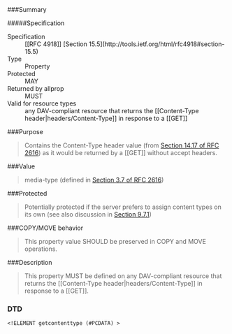 <!-- --- title: DAV::getcontenttype -->

<div id="summary-box" markdown="1">
###Summary

#####Specification

<dl>
<dt>Specification</dt>
<!-- insert the RFC number and the link to the original specification of this property -->
<dd markdown="1">[[RFC 4918]]
[Section 15.5](http://tools.ietf.org/html/rfc4918#section-15.5)
</dd>
<dt>Type</dt>
<dd markdown="1">Property
</dd>
<dt>Protected</dt>
<dd markdown="1">MAY
</dd>
<dt>Returned by allprop</dt>
<dd markdown="1">MUST
</dd>
<dt>Valid for resource types</dt>
<dd markdown="1">any DAV-compliant resource that returns the [[Content-Type header|headers/Content-Type]] in response to a [[GET]]
</dd>
</dl>

</div>

<!-- below is a list of common sections for property definitions. Adjust the list as needed. Don't forget to block-quote any text that's copied from the RFC -->

###Purpose
> Contains the Content-Type header value (from [Section 14.17 of RFC 2616](http://tools.ietf.org/html/rfc2616#section-14.17 )) as it would be returned by a [[GET]] without accept headers.

###Value
> media-type (defined in [Section 3.7 of RFC 2616](http://tools.ietf.org/html/rfc2616#section-3.7 ))

###Protected
> Potentially protected if the server prefers to assign content types on its own (see also discussion in [Section 9.7.1](http://tools.ietf.org/html/rfc4918#section-9.7.1))

###COPY/MOVE behavior
> This property value SHOULD be preserved in COPY and MOVE operations.

###Description
> This property MUST be defined on any DAV-compliant resource that returns the [[Content-Type header|headers/Content-Type]] in response to a [[GET]].

### DTD
> 
```
<!ELEMENT getcontenttype (#PCDATA) >
```
